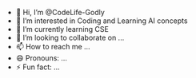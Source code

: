 - 👋 Hi, I’m @CodeLife-Godly
- 👀 I’m interested in Coding and Learning AI concepts
- 🌱 I’m currently learning CSE
- 💞️ I’m looking to collaborate on ...
- 📫 How to reach me ...
- 😄 Pronouns: ...
- ⚡ Fun fact: ...

<!---
CodeLife-Godly/CodeLife-Godly is a ✨ special ✨ repository because its `README.md` (this file) appears on your GitHub profile.
You can click the Preview link to take a look at your changes.
--->
